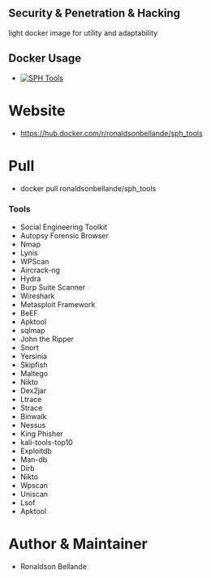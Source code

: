 ## Security & Penetration & Hacking

light docker image for utility and adaptability

## Docker Usage
- [![SPH Tools](https://img.shields.io/docker/pulls/ronaldsonbellande/sph_tools)](https://hub.docker.com/r/ronaldsonbellande/sph_tools)

# Website
- https://hub.docker.com/r/ronaldsonbellande/sph_tools

# Pull
- docker pull ronaldsonbellande/sph_tools

### Tools

- Social Engineering Toolkit
- Autopsy Forensic Browser
- Nmap
- Lynis
- WPScan
- Aircrack-ng
- Hydra
- Burp Suite Scanner
- Wireshark
- Metasploit Framework
- BeEF
- Apktool
- sqlmap
- John the Ripper
- Snort
- Yersinia
- Skipfish
- Maltego
- Nikto
- Dex2jar 
- Ltrace 
- Strace 
- Binwalk 
- Nessus
- King Phisher
- kali-tools-top10 
- Exploitdb 
- Man-db 
- Dirb 
- Nikto 
- Wpscan 
- Uniscan 
- Lsof 
- Apktool


# Author & Maintainer
- Ronaldson Bellande
